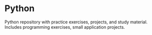 # Python
Python repository with practice exercises, projects, and study material. Includes programming exercises, small application projects.
